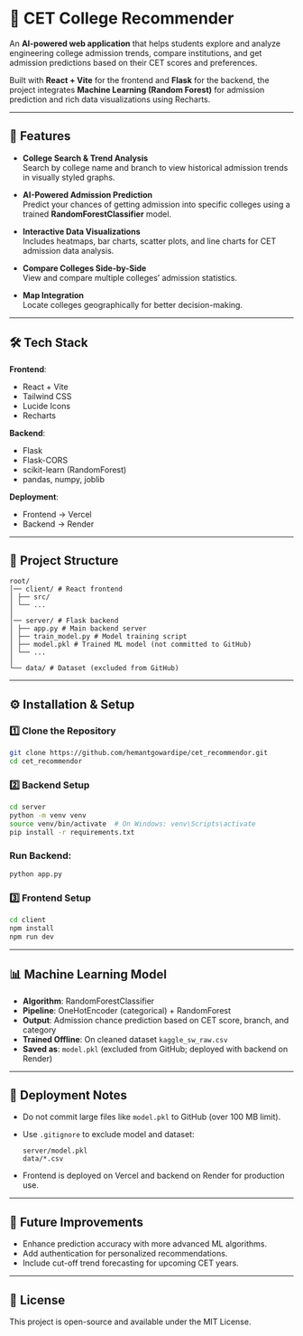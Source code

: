 # 📌 CET College Recommender

An **AI-powered web application** that helps students explore and analyze engineering college admission trends, compare institutions, and get admission predictions based on their CET scores and preferences.

Built with **React + Vite** for the frontend and **Flask** for the backend, the project integrates **Machine Learning (Random Forest)** for admission prediction and rich data visualizations using Recharts.

---

## 🚀 Features

- **College Search & Trend Analysis**  
  Search by college name and branch to view historical admission trends in visually styled graphs.

- **AI-Powered Admission Prediction**  
  Predict your chances of getting admission into specific colleges using a trained **RandomForestClassifier** model.

- **Interactive Data Visualizations**  
  Includes heatmaps, bar charts, scatter plots, and line charts for CET admission data analysis.

- **Compare Colleges Side-by-Side**  
  View and compare multiple colleges’ admission statistics.

- **Map Integration**  
  Locate colleges geographically for better decision-making.

---

## 🛠 Tech Stack

**Frontend**:
- React + Vite
- Tailwind CSS
- Lucide Icons
- Recharts

**Backend**:
- Flask
- Flask-CORS
- scikit-learn (RandomForest)
- pandas, numpy, joblib

**Deployment**:
- Frontend → Vercel  
- Backend → Render

---

## 📂 Project Structure

```
root/
│── client/ # React frontend
│ ├── src/
│ └── ...
│
│── server/ # Flask backend
│ ├── app.py # Main backend server
│ ├── train_model.py # Model training script
│ ├── model.pkl # Trained ML model (not committed to GitHub)
│ └── ...
│
└── data/ # Dataset (excluded from GitHub)
```

---

## ⚙️ Installation & Setup

### 1️⃣ Clone the Repository
```bash
git clone https://github.com/hemantgowardipe/cet_recommendor.git
cd cet_recommendor
```

### 2️⃣ Backend Setup
```bash
cd server
python -m venv venv
source venv/bin/activate  # On Windows: venv\Scripts\activate
pip install -r requirements.txt
```

### Run Backend:
```bash
python app.py
```

### 3️⃣ Frontend Setup
```bash
cd client
npm install
npm run dev
```

---

## 📊 Machine Learning Model

- **Algorithm**: RandomForestClassifier
- **Pipeline**: OneHotEncoder (categorical) + RandomForest
- **Output**: Admission chance prediction based on CET score, branch, and category
- **Trained Offline**: On cleaned dataset `kaggle_sw_raw.csv`
- **Saved as**: `model.pkl` (excluded from GitHub; deployed with backend on Render)

---

## 📜 Deployment Notes

- Do not commit large files like `model.pkl` to GitHub (over 100 MB limit).
- Use `.gitignore` to exclude model and dataset:
  ```
  server/model.pkl
  data/*.csv
  ```

- Frontend is deployed on Vercel and backend on Render for production use.

---

## 📌 Future Improvements

- Enhance prediction accuracy with more advanced ML algorithms.
- Add authentication for personalized recommendations.
- Include cut-off trend forecasting for upcoming CET years.

---

## 📄 License

This project is open-source and available under the MIT License.
